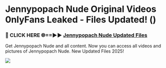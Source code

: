 # Jennypopach Nude Original Videos 0nlyFans Leaked - Files Updated! ()

<h3>🔴 CLICK HERE 🌐==►► <a href="https://tinyurl.com/2p9ay9w9" rel="nofollow">Jennypopach Nude Updated Files</a></h3>

Get Jennypopach Nude and all content. Now you can access all videos and pictures of Jennypopach Nude. New Updated Files 2025!

[![](https://i.imgur.com/KQgVmj3.gif)](https://tinyurl.com/2p9ay9w9)
